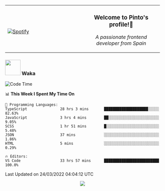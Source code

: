 <table width="100%" align="center"> 
  <tr>
  <td width="50%">
      
&nbsp; <br> [![Spotify](https://novatorem-zeta-rust.vercel.app/api/spotify)](https://open.spotify.com/user/novatorem-zeta-rust)

  </td>
  <td width="50%">
    <h3 align="center">Welcome to Pinto's profile!👋</h3>
    <p align="center"><em>A passionate frontend developer from Spain</em></p>
  </td>
  </table>

### <img src="https://media.giphy.com/media/VgCDAzcKvsR6OM0uWg/giphy.gif" width="50"> Waka

  <!--START_SECTION:waka-->
![Code Time](http://img.shields.io/badge/Code%20Time-186%20hrs%204%20mins-blue)

📊 **This Week I Spent My Time On** 

```text
💬 Programming Languages: 
TypeScript               28 hrs 3 mins       ████████████████████░░░░░   82.63% 
JavaScript               3 hrs 4 mins        ██░░░░░░░░░░░░░░░░░░░░░░░   9.05% 
SCSS                     1 hr 51 mins        █░░░░░░░░░░░░░░░░░░░░░░░░   5.48% 
JSON                     37 mins             ░░░░░░░░░░░░░░░░░░░░░░░░░   1.86% 
HTML                     5 mins              ░░░░░░░░░░░░░░░░░░░░░░░░░   0.29%

🔥 Editors: 
VS Code                  33 hrs 57 mins      █████████████████████████   100.0%

```


 Last Updated on 24/03/2022 04:04:12 UTC
<!--END_SECTION:waka-->

<div align="center">
<img src="https://github-readme-stats-gilt-tau.vercel.app/api/top-langs/?username=pinto-hub&layout=compact&theme=dracula" />
</div>
